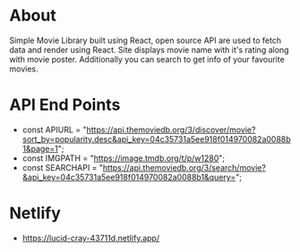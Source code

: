 # About

Simple Movie Library built using React, open source API are used to fetch data and render using React. Site displays movie name with it's rating along with movie poster. Additionally you can search to get info of your favourite movies. 

# API End Points
- const APIURL = "https://api.themoviedb.org/3/discover/movie?sort_by=popularity.desc&api_key=04c35731a5ee918f014970082a0088b1&page=1";
- const IMGPATH = "https://image.tmdb.org/t/p/w1280";
- const SEARCHAPI = "https://api.themoviedb.org/3/search/movie?&api_key=04c35731a5ee918f014970082a0088b1&query=";
# Netlify 
- https://lucid-cray-43711d.netlify.app/
